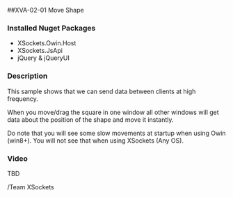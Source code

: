 ##XVA-02-01 Move Shape

### Installed Nuget Packages

- XSockets.Owin.Host
- XSockets.JsApi
- jQuery & jQueryUI

### Description

This sample shows that we can send data between clients at high frequency.

When you move/drag the square in one window all other windows will get data about the position of the shape and move it instantly.

Do note that you will see some slow movements at startup when using Owin (win8+). You will not see that when using XSockets (Any OS).

### Video

TBD

/Team XSockets


